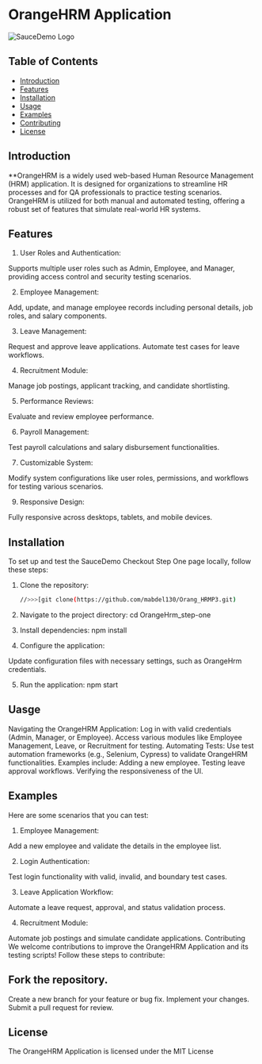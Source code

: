 # OrangeHRM Application

![SauceDemo Logo](https://opensource-demo.orangehrmlive.com/web/images/ohrm_branding.png?v=1721393199309)

## Table of Contents

- [Introduction](#introduction)
- [Features](#features)
- [Installation](#installation)
- [Usage](#usage)
- [Examples](#examples)
- [Contributing](#contributing)
- [License](#license)

## Introduction

**OrangeHRM is a widely used web-based Human Resource Management (HRM) application. It is designed for organizations to
streamline HR processes and for QA professionals to practice testing scenarios. OrangeHRM is utilized for both manual
and automated testing, offering a robust set of features that simulate real-world HR systems.

## Features

1. User Roles and Authentication:

 Supports multiple user roles such as Admin, Employee, and Manager, providing access control and security testing
 scenarios.

2. Employee Management:

Add, update, and manage employee records including personal details, job roles, and salary components.

3. Leave Management:

 Request and approve leave applications. Automate test cases for leave workflows.

4. Recruitment Module:

 Manage job postings, applicant tracking, and candidate shortlisting.

5. Performance Reviews:

 Evaluate and review employee performance.

6. Payroll Management:

Test payroll calculations and salary disbursement functionalities.

7. Customizable System:

 Modify system configurations like user roles, permissions, and workflows for testing various scenarios.

9. Responsive Design:

 Fully responsive across desktops, tablets, and mobile devices.

## Installation

To set up and test the SauceDemo Checkout Step One page locally, follow these steps:

1. Clone the repository:

   ```bash
   //>>>[git clone(https://github.com/mabdel130/Orang_HRMP3.git)
2. Navigate to the project directory: cd OrangeHrm_step-one
3. Install dependencies: npm install

4. Configure the application:

Update configuration files with necessary settings, such as OrangeHrm credentials.

5. Run the application: npm start

## Uasge

Navigating the OrangeHRM Application:
Log in with valid credentials (Admin, Manager, or Employee).
Access various modules like Employee Management, Leave, or Recruitment for testing.
Automating Tests:
Use test automation frameworks (e.g., Selenium, Cypress) to validate OrangeHRM functionalities.
Examples include:
Adding a new employee.
Testing leave approval workflows.
Verifying the responsiveness of the UI.

## Examples

Here are some scenarios that you can test:

1. Employee Management:

Add a new employee and validate the details in the employee list.

2. Login Authentication:

Test login functionality with valid, invalid, and boundary test cases.

3. Leave Application Workflow:

Automate a leave request, approval, and status validation process.

4. Recruitment Module:

Automate job postings and simulate candidate applications.
Contributing
We welcome contributions to improve the OrangeHRM Application and its testing scripts! Follow these steps to contribute:

## Fork the repository.

Create a new branch for your feature or bug fix.
Implement your changes.
Submit a pull request for review.

## License

The OrangeHRM Application is licensed under the MIT License
